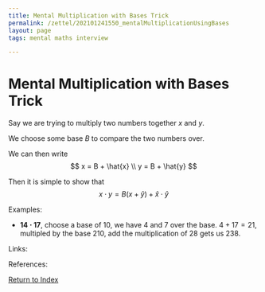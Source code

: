 ```yaml
---
title: Mental Multiplication with Bases Trick
permalink: /zettel/202101241550_mentalMultiplicationUsingBases
layout: page
tags: mental maths interview

---
```

# Mental Multiplication with Bases Trick

Say we are trying to multiply two numbers together $x$ and $y$.

We choose some base $B$ to compare the two numbers over.

We can then write
$$
x = B + \hat{x} \\
y = B + \hat{y}
$$

Then it is simple to show that 
$$
x \cdot y = B ( x + \hat{y} ) + \hat{x} \cdot \hat{y}
$$

Examples:

- $\mathbf{14 \cdot 17}$, choose a base of $10$, we have $4$ and $7$ over the base. $4 + 17 = 21$, multipled by the base $210$, add the multiplication of $28$ gets us $238$.

Links: 

References: 

[Return to Index](index)